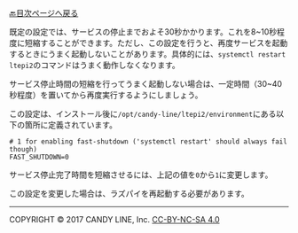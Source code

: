 [🔙目次ページへ戻る](README.md)

既定の設定では、サービスの停止までおよそ30秒かかります。これを8~10秒程度に短縮することができます。ただし、この設定を行うと、再度サービスを起動するときにうまく起動しないことがあります。具体的には、`systemctl restart ltepi2`のコマンドはうまく動作しなくなります。

サービス停止時間の短縮を行ってうまく起動しない場合は、一定時間（30~40秒程度）を置いてから再度実行するようにしましょう。

この設定は、インストール後に`/opt/candy-line/ltepi2/environment`にある以下の箇所に定義されています。
```
# 1 for enabling fast-shutdown ('systemctl restart' should always fail though)
FAST_SHUTDOWN=0
```
サービス停止完了時間を短縮させるには、上記の値を`0`から`1`に変更します。

この設定を変更した場合は、ラズパイを再起動する必要があります。

---
COPYRIGHT © 2017 CANDY LINE, Inc. [CC-BY-NC-SA 4.0](https://creativecommons.org/licenses/by-nc-sa/4.0/)
